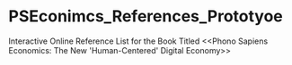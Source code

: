 # PSEconimcs_References_Prototyoe
Interactive Online Reference List for the Book Titled &lt;&lt;Phono Sapiens Economics: The New 'Human-Centered' Digital Economy>>
